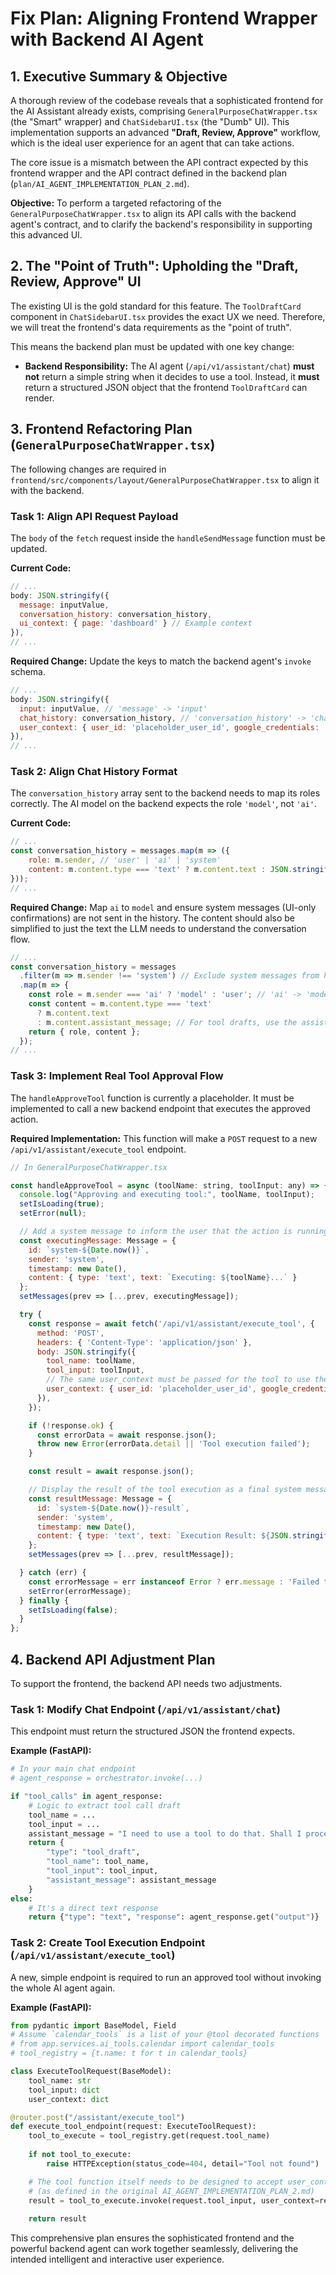 # Fix Plan: Aligning Frontend Wrapper with Backend AI Agent

## 1. Executive Summary & Objective

A thorough review of the codebase reveals that a sophisticated frontend for the AI Assistant already exists, comprising `GeneralPurposeChatWrapper.tsx` (the "Smart" wrapper) and `ChatSidebarUI.tsx` (the "Dumb" UI). This implementation supports an advanced **"Draft, Review, Approve"** workflow, which is the ideal user experience for an agent that can take actions.

The core issue is a mismatch between the API contract expected by this frontend wrapper and the API contract defined in the backend plan (`plan/AI_AGENT_IMPLEMENTATION_PLAN_2.md`).

**Objective:** To perform a targeted refactoring of the `GeneralPurposeChatWrapper.tsx` to align its API calls with the backend agent's contract, and to clarify the backend's responsibility in supporting this advanced UI.

## 2. The "Point of Truth": Upholding the "Draft, Review, Approve" UI

The existing UI is the gold standard for this feature. The `ToolDraftCard` component in `ChatSidebarUI.tsx` provides the exact UX we need. Therefore, we will treat the frontend's data requirements as the "point of truth".

This means the backend plan must be updated with one key change:
-   **Backend Responsibility:** The AI agent (`/api/v1/assistant/chat`) **must not** return a simple string when it decides to use a tool. Instead, it **must** return a structured JSON object that the frontend `ToolDraftCard` can render.

## 3. Frontend Refactoring Plan (`GeneralPurposeChatWrapper.tsx`)

The following changes are required in `frontend/src/components/layout/GeneralPurposeChatWrapper.tsx` to align it with the backend.

### Task 1: Align API Request Payload

The `body` of the `fetch` request inside the `handleSendMessage` function must be updated.

**Current Code:**
```javascript
// ...
body: JSON.stringify({
  message: inputValue,
  conversation_history: conversation_history,
  ui_context: { page: 'dashboard' } // Example context
}),
// ...
```

**Required Change:**
Update the keys to match the backend agent's `invoke` schema.

```javascript
// ...
body: JSON.stringify({
  input: inputValue, // 'message' -> 'input'
  chat_history: conversation_history, // 'conversation_history' -> 'chat_history'
  user_context: { user_id: 'placeholder_user_id', google_credentials: 'placeholder_token' } // 'ui_context' -> 'user_context' with real data
}),
// ...
```

### Task 2: Align Chat History Format

The `conversation_history` array sent to the backend needs to map its roles correctly. The AI model on the backend expects the role `'model'`, not `'ai'`.

**Current Code:**
```javascript
// ...
const conversation_history = messages.map(m => ({
    role: m.sender, // 'user' | 'ai' | 'system'
    content: m.content.type === 'text' ? m.content.text : JSON.stringify(m.content)
}));
// ...
```

**Required Change:**
Map `ai` to `model` and ensure system messages (UI-only confirmations) are not sent in the history. The content should also be simplified to just the text the LLM needs to understand the conversation flow.

```javascript
// ...
const conversation_history = messages
  .filter(m => m.sender !== 'system') // Exclude system messages from history
  .map(m => {
    const role = m.sender === 'ai' ? 'model' : 'user'; // 'ai' -> 'model'
    const content = m.content.type === 'text' 
      ? m.content.text 
      : m.content.assistant_message; // For tool drafts, use the assistant's plain text query
    return { role, content };
  });
// ...
```

### Task 3: Implement Real Tool Approval Flow

The `handleApproveTool` function is currently a placeholder. It must be implemented to call a new backend endpoint that executes the approved action.

**Required Implementation:**
This function will make a `POST` request to a new `/api/v1/assistant/execute_tool` endpoint.

```javascript
// In GeneralPurposeChatWrapper.tsx

const handleApproveTool = async (toolName: string, toolInput: any) => {
  console.log("Approving and executing tool:", toolName, toolInput);
  setIsLoading(true);
  setError(null);

  // Add a system message to inform the user that the action is running
  const executingMessage: Message = {
    id: `system-${Date.now()}`,
    sender: 'system',
    timestamp: new Date(),
    content: { type: 'text', text: `Executing: ${toolName}...` }
  };
  setMessages(prev => [...prev, executingMessage]);

  try {
    const response = await fetch('/api/v1/assistant/execute_tool', {
      method: 'POST',
      headers: { 'Content-Type': 'application/json' },
      body: JSON.stringify({
        tool_name: toolName,
        tool_input: toolInput,
        // The same user_context must be passed for the tool to use the correct credentials
        user_context: { user_id: 'placeholder_user_id', google_credentials: 'placeholder_token' }
      }),
    });

    if (!response.ok) {
      const errorData = await response.json();
      throw new Error(errorData.detail || 'Tool execution failed');
    }

    const result = await response.json();

    // Display the result of the tool execution as a final system message
    const resultMessage: Message = {
      id: `system-${Date.now()}-result`,
      sender: 'system',
      timestamp: new Date(),
      content: { type: 'text', text: `Execution Result: ${JSON.stringify(result)}` }
    };
    setMessages(prev => [...prev, resultMessage]);

  } catch (err) {
    const errorMessage = err instanceof Error ? err.message : 'Failed to execute the tool.';
    setError(errorMessage);
  } finally {
    setIsLoading(false);
  }
};
```

## 4. Backend API Adjustment Plan

To support the frontend, the backend API needs two adjustments.

### Task 1: Modify Chat Endpoint (`/api/v1/assistant/chat`)

This endpoint must return the structured JSON the frontend expects.

**Example (FastAPI):**
```python
# In your main chat endpoint
# agent_response = orchestrator.invoke(...)

if "tool_calls" in agent_response:
    # Logic to extract tool call draft
    tool_name = ...
    tool_input = ...
    assistant_message = "I need to use a tool to do that. Shall I proceed?"
    return {
        "type": "tool_draft",
        "tool_name": tool_name,
        "tool_input": tool_input,
        "assistant_message": assistant_message
    }
else:
    # It's a direct text response
    return {"type": "text", "response": agent_response.get("output")}
```

### Task 2: Create Tool Execution Endpoint (`/api/v1/assistant/execute_tool`)

A new, simple endpoint is required to run an approved tool without invoking the whole AI agent again.

**Example (FastAPI):**
```python
from pydantic import BaseModel, Field
# Assume `calendar_tools` is a list of your @tool decorated functions
# from app.services.ai_tools.calendar import calendar_tools 
# tool_registry = {t.name: t for t in calendar_tools}

class ExecuteToolRequest(BaseModel):
    tool_name: str
    tool_input: dict
    user_context: dict

@router.post("/assistant/execute_tool")
def execute_tool_endpoint(request: ExecuteToolRequest):
    tool_to_execute = tool_registry.get(request.tool_name)
    
    if not tool_to_execute:
        raise HTTPException(status_code=404, detail="Tool not found")

    # The tool function itself needs to be designed to accept user_context
    # (as defined in the original AI_AGENT_IMPLEMENTATION_PLAN_2.md)
    result = tool_to_execute.invoke(request.tool_input, user_context=request.user_context)
    
    return result

```
This comprehensive plan ensures the sophisticated frontend and the powerful backend agent can work together seamlessly, delivering the intended intelligent and interactive user experience.
